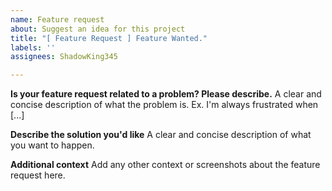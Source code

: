 ```yaml
---
name: Feature request
about: Suggest an idea for this project
title: "[ Feature Request ] Feature Wanted."
labels: ''
assignees: ShadowKing345

---
```


**Is your feature request related to a problem? Please describe.**
A clear and concise description of what the problem is. Ex. I'm always frustrated when [...]

**Describe the solution you'd like**
A clear and concise description of what you want to happen.

**Additional context**
Add any other context or screenshots about the feature request here.
